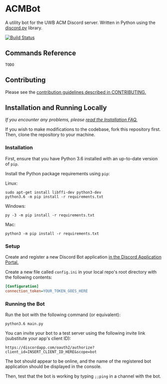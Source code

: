 # ACMBot
A utility bot for the UWB ACM Discord server. Written in Python using the [discord.py][discord.py] library.

[![Build Status](https://travis-ci.com/UWB-ACM/ACMBot.svg?branch=master)](https://travis-ci.com/UWB-ACM/ACMBot)

## Commands Reference

`TODO`

## Contributing

Please see the [contribution guidelines described in CONTRIBUTING.][contributing]

## Installation and Running Locally

*If you encounter any problems, please [read the Installation FAQ.][installationFAQ]*

If you wish to make modifications to the codebase, fork this repository first. Then,
clone the repository to your machine.

### Installation

First, ensure that you have Python 3.6 installed with an up-to-date version of `pip`.

Install the Python package requirements using `pip`:

Linux:

```console
sudo apt-get install libffi-dev python3-dev
python3.6 -m pip install -r requirements.txt
```

Windows:

```console
py -3 -m pip install -r requirements.txt
```

Mac:

```console
python3 -m pip install -r requirements.txt
```

### Setup

Create and register a new Discord Bot application [in the Discord Application Portal.][discordapi]

Create a new file called `config.ini` in your local repo's root directory with the following
contents:

```ini
[Configuration]
connection_token=YOUR_TOKEN_GOES_HERE
```

### Running the Bot

Run the bot with the following command (or equivalent):

```command
python3.6 main.py
```

You can invite your bot to a test server using the following invite link (substitute your app's client ID):

`https://discordapp.com/oauth2/authorize?client_id=INSERT_CLIENT_ID_HERE&scope=bot`

The bot should appear to be online, and the name of the registered bot application should be
displayed in the console.

Then, test that the bot is working by typing `;;ping` in a channel with the bot.

[discord.py]: https://github.com/Rapptz/discord.py
[contributing]: .github/CONTRIBUTING.md
[installationFAQ]: docs/InstallationFAQ.md
[discordapi]: https://discordapp.com/developers/applications/me
